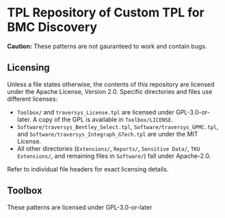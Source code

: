 # TPL Repository of Custom TPL for BMC Discovery

**Caution:** These patterns are not gauranteed to work and contain bugs.

## Licensing
Unless a file states otherwise, the contents of this repository are licensed under the Apache License, Version 2.0. Specific directories and files use different licenses:

- `Toolbox/` and `traversys_License.tpl` are licensed under GPL-3.0-or-later. A copy of the GPL is available in `Toolbox/LICENSE`.
- `Software/traversys_Bentley_Select.tpl`, `Software/traversys_GPMC.tpl`, and `Software/traversys_Integraph_GTech.tpl` are under the MIT License.
- All other directories (`Extensions/`, `Reports/`, `Sensitive Data/`, `TKU Extensions/`, and remaining files in `Software/`) fall under Apache-2.0.

Refer to individual file headers for exact licensing details.

## Toolbox

These patterns are licensed under GPL-3.0-or-later
